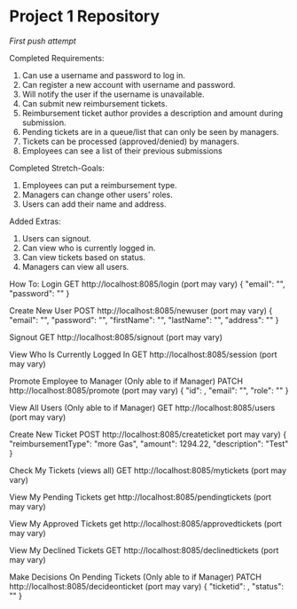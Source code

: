# Project 1 Repository
*First push attempt*

Completed Requirements:
1) Can use a username and password to log in.
2) Can register a new account with username and password.
3) Will notify the user if the username is unavailable.
4) Can submit new reimbursement tickets.
5) Reimbursement ticket author provides a description and amount during submission.
6) Pending tickets are in a queue/list that can only be seen by managers.
7) Tickets can be processed (approved/denied) by managers.
8) Employees can see a list of their previous submissions

Completed Stretch-Goals:
1) Employees can put a reimbursement type.
2) Managers can change other users' roles.
3) Users can add their name and address.

Added Extras:
1) Users can signout.
2) Can view who is currently logged in.
3) Can view tickets based on status.
4) Managers can view all users.


How To:
Login
GET http://localhost:8085/login (port may vary)
{
    "email": "",
    "password": ""
}


Create New User
POST http://localhost:8085/newuser (port may vary)
{
    "email": "",
    "password": "",
    "firstName": "",
    "lastName": "",
    "address": ""
}


Signout
GET http://localhost:8085/signout (port may vary)


View Who Is Currently Logged In
GET http://localhost:8085/session (port may vary)


Promote Employee to Manager (Only able to if Manager)
PATCH http://localhost:8085/promote (port may vary)
{
    "id": ,
    "email": "",
    "role": ""
}


View All Users (Only able to if Manager)
GET http://localhost:8085/users (port may vary)


Create New Ticket
POST http://localhost:8085/createticket port may vary)
{
    "reimbursementType": "more Gas",
    "amount": 1294.22,
    "description": "Test"
}


Check My Tickets (views all)
GET http://localhost:8085/mytickets (port may vary)


View My Pending Tickets
get http://localhost:8085/pendingtickets (port may vary)


View My Approved Tickets
get http://localhost:8085/approvedtickets (port may vary)


View My Declined Tickets
GET http://localhost:8085/declinedtickets (port may vary)


Make Decisions On Pending Tickets (Only able to if Manager)
PATCH http://localhost:8085/decideonticket (port may vary)
{
    "ticketid": ,
    "status": ""
}